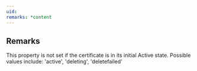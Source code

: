 ```yaml
---
uid: 
remarks: *content
---
```

## Remarks  
 This property is not set if the certificate is in its initial             Active state. Possible values include: 'active', 'deleting',             'deletefailed'